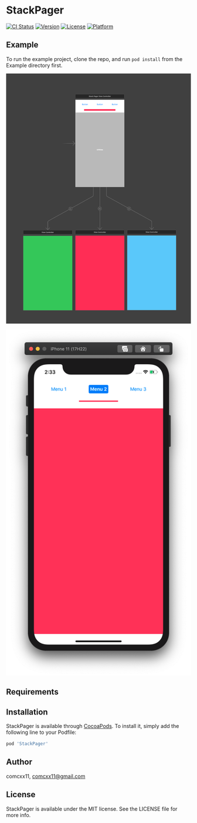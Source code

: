 # StackPager

[![CI Status](https://img.shields.io/travis/comcxx11/StackPager.svg?style=flat)](https://travis-ci.org/comcxx11/StackPager)
[![Version](https://img.shields.io/cocoapods/v/StackPager.svg?style=flat)](https://cocoapods.org/pods/StackPager)
[![License](https://img.shields.io/cocoapods/l/StackPager.svg?style=flat)](https://cocoapods.org/pods/StackPager)
[![Platform](https://img.shields.io/cocoapods/p/StackPager.svg?style=flat)](https://cocoapods.org/pods/StackPager)

## Example

To run the example project, clone the repo, and run `pod install` from the Example directory first.

![image](view1.png)

![image](view2.png)

## Requirements

## Installation

StackPager is available through [CocoaPods](https://cocoapods.org). To install
it, simply add the following line to your Podfile:

```ruby
pod 'StackPager'
```

## Author

comcxx11, comcxx11@gmail.com

## License

StackPager is available under the MIT license. See the LICENSE file for more info.
